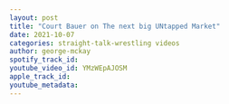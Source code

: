 ```yaml
---
layout: post
title: "Court Bauer on The next big UNtapped Market"
date: 2021-10-07
categories: straight-talk-wrestling videos
author: george-mckay
spotify_track_id: 
youtube_video_id: YMzWEpAJOSM
apple_track_id: 
youtube_metadata: 
---
```

